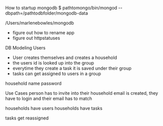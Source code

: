 
How to startup mongodb
$ pathtomongo/bin/mongod --dbpath=/pathtodbfolder/mongodb-data

 /Users/marlenebowles/mongodb

 - figure out how to rename app
 - figure out httpstatuses

DB Modeling
Users
- User creates themselves and creates a household
- the users id is looked up into the group
- everytime they create a task it is saved under their group
- tasks can get assigned to users in a group

household
name
password

Use Cases
person has to invite into their household
email is created, they have to login and their email has to match

households have users
households have tasks

tasks get reassigned